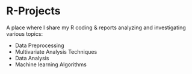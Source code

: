 # R-Projects

A place where I share my R coding & reports analyzing and investigating various topics:
  * Data Preprocessing
  * Multivariate Analysis Techniques
  * Data Analysis
  * Machine learning Algorithms 
